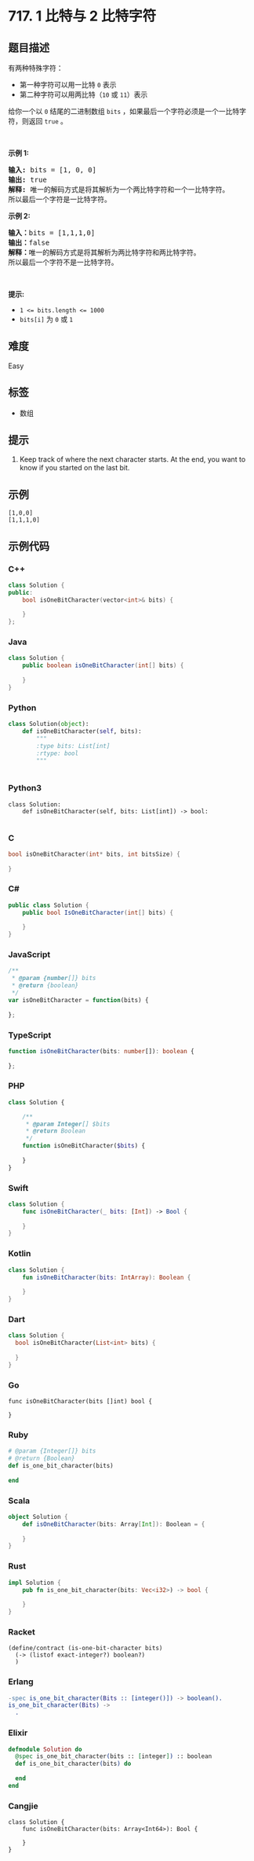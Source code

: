 # 717. 1 比特与 2 比特字符

## 题目描述

<p>有两种特殊字符：</p>

<ul>
	<li>第一种字符可以用一比特&nbsp;<code>0</code> 表示</li>
	<li>第二种字符可以用两比特（<code>10</code>&nbsp;或&nbsp;<code>11</code>）表示</li>
</ul>

<p>给你一个以 <code>0</code> 结尾的二进制数组&nbsp;<code>bits</code>&nbsp;，如果最后一个字符必须是一个一比特字符，则返回 <code>true</code> 。</p>

<p>&nbsp;</p>

<p><strong>示例&nbsp;1:</strong></p>

<pre>
<strong>输入:</strong> bits = [1, 0, 0]
<strong>输出:</strong> true
<strong>解释:</strong> 唯一的解码方式是将其解析为一个两比特字符和一个一比特字符。
所以最后一个字符是一比特字符。
</pre>

<p><strong>示例&nbsp;2:</strong></p>

<pre>
<strong>输入：</strong>bits = [1,1,1,0]
<strong>输出：</strong>false
<strong>解释：</strong>唯一的解码方式是将其解析为两比特字符和两比特字符。
所以最后一个字符不是一比特字符。
</pre>

<p>&nbsp;</p>

<p><strong>提示:</strong></p>

<ul>
	<li><code>1 &lt;= bits.length &lt;= 1000</code></li>
	<li><code>bits[i]</code> 为 <code>0</code> 或 <code>1</code></li>
</ul>


## 难度

Easy

## 标签

- 数组

## 提示

1. Keep track of where the next character starts.  At the end, you want to know if you started on the last bit.

## 示例

```
[1,0,0]
[1,1,1,0]
```

## 示例代码

### C++

```cpp
class Solution {
public:
    bool isOneBitCharacter(vector<int>& bits) {
        
    }
};
```

### Java

```java
class Solution {
    public boolean isOneBitCharacter(int[] bits) {
        
    }
}
```

### Python

```python
class Solution(object):
    def isOneBitCharacter(self, bits):
        """
        :type bits: List[int]
        :rtype: bool
        """
        
```

### Python3

```python3
class Solution:
    def isOneBitCharacter(self, bits: List[int]) -> bool:
        
```

### C

```c
bool isOneBitCharacter(int* bits, int bitsSize) {
    
}
```

### C#

```csharp
public class Solution {
    public bool IsOneBitCharacter(int[] bits) {
        
    }
}
```

### JavaScript

```javascript
/**
 * @param {number[]} bits
 * @return {boolean}
 */
var isOneBitCharacter = function(bits) {
    
};
```

### TypeScript

```typescript
function isOneBitCharacter(bits: number[]): boolean {
    
};
```

### PHP

```php
class Solution {

    /**
     * @param Integer[] $bits
     * @return Boolean
     */
    function isOneBitCharacter($bits) {
        
    }
}
```

### Swift

```swift
class Solution {
    func isOneBitCharacter(_ bits: [Int]) -> Bool {
        
    }
}
```

### Kotlin

```kotlin
class Solution {
    fun isOneBitCharacter(bits: IntArray): Boolean {
        
    }
}
```

### Dart

```dart
class Solution {
  bool isOneBitCharacter(List<int> bits) {
    
  }
}
```

### Go

```golang
func isOneBitCharacter(bits []int) bool {
    
}
```

### Ruby

```ruby
# @param {Integer[]} bits
# @return {Boolean}
def is_one_bit_character(bits)
    
end
```

### Scala

```scala
object Solution {
    def isOneBitCharacter(bits: Array[Int]): Boolean = {
        
    }
}
```

### Rust

```rust
impl Solution {
    pub fn is_one_bit_character(bits: Vec<i32>) -> bool {
        
    }
}
```

### Racket

```racket
(define/contract (is-one-bit-character bits)
  (-> (listof exact-integer?) boolean?)
  )
```

### Erlang

```erlang
-spec is_one_bit_character(Bits :: [integer()]) -> boolean().
is_one_bit_character(Bits) ->
  .
```

### Elixir

```elixir
defmodule Solution do
  @spec is_one_bit_character(bits :: [integer]) :: boolean
  def is_one_bit_character(bits) do
    
  end
end
```

### Cangjie

```cangjie
class Solution {
    func isOneBitCharacter(bits: Array<Int64>): Bool {

    }
}
```

